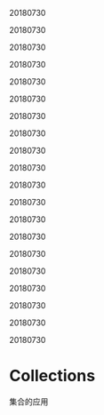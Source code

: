 20180730

20180730

20180730

20180730

20180730

20180730

20180730

20180730

20180730

20180730

20180730

20180730

20180730

20180730

20180730

20180730

20180730

20180730

20180730

20180730

# Collections
集合的应用
